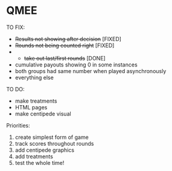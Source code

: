# QMEE
 TO FIX:
- ~~Results not showing after decision~~ [FIXED]
- ~~Rounds not being counted right~~ [FIXED]
- - ~~take out last/first rounds~~ [DONE]
- cumulative payouts showing 0 in some instances
- both groups had same number when played asynchronously
- everything else

TO DO:
- make treatments
- HTML pages
- make centipede visual

Priorities:
1. create simplest form of game
2. track scores throughout rounds
3. add centipede graphics
4. add treatments
5. test the whole time!